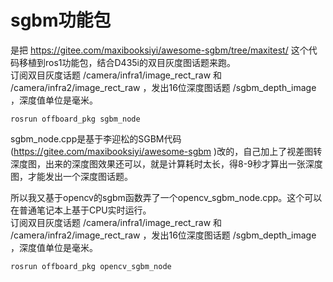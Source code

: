 # sgbm功能包

是把 https://gitee.com/maxibooksiyi/awesome-sgbm/tree/maxitest/ 这个代码移植到ros1功能包，结合D435i的双目灰度图话题来跑。  
订阅双目灰度话题 /camera/infra1/image_rect_raw 和 /camera/infra2/image_rect_raw ，发出16位深度图话题 /sgbm_depth_image ，深度值单位是毫米。  

```
rosrun offboard_pkg sgbm_node
```

sgbm_node.cpp是基于李迎松的SGBM代码(https://gitee.com/maxibooksiyi/awesome-sgbm )改的，自己加上了视差图转深度图，出来的深度图效果还可以，就是计算耗时太长，得8-9秒才算出一张深度图，才能发出一个深度图话题。  

所以我又基于opencv的sgbm函数弄了一个opencv_sgbm_node.cpp。这个可以在普通笔记本上基于CPU实时运行。  
订阅双目灰度话题 /camera/infra1/image_rect_raw 和 /camera/infra2/image_rect_raw ，发出16位深度图话题 /sgbm_depth_image ，深度值单位是毫米。  

```
rosrun offboard_pkg opencv_sgbm_node
```


